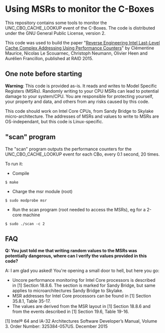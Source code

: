 # Using MSRs to monitor the C-Boxes

This repository contains some tools to monitor the UNC_CBO_CACHE_LOOKUP event of the C-Boxes. 
The code is distributed under the GNU General Public License, version 2.

This code was used to build the paper "[Reverse Engineering Intel Last-Level Cache Complex Addressing Using Performance Counters](http://s3.eurecom.fr/docs/raid15_maurice.pdf)" by Clémentine Maurice, Nicolas Le Scouarnec, Christoph Neumann, Olivier Heen and Aurélien Francillon, published at RAID 2015.



## One note before starting

**Warning**: This code is provided as-is. It reads and writes to Model Specific Registers (MSRs). Randomly writing to your CPU MSRs can lead to potential damage to your system/CPU. You are responsible for protecting yourself, your property and data, and others from any risks caused by this code. 

This code should work on Intel Core CPUs, from Sandy Bridge to Skylake micro-architecture. The addresses of MSRs and values to write to MSRs are OS-independant, but this code is Linux-specific.



## "scan" program

The "scan" program outputs the performance counters for the UNC_CBO_CACHE_LOOKUP event for each CBo, every 0.1 second, 20 times.

To run it:

- Compile

```
$ make
```

- Charge the msr module (root)

```
$ sudo modprobe msr
```

- Run the scan program (root needed to access the MSRs), eg for a 2-core machine

```
$ sudo ./scan -c 2
```



## FAQ

**Q: You just told me that writing random values to the MSRs was potentially dangerous, where can I verify the values provided in this code?**

A: I am glad you asked! You're opening a small door to hell, but here you go:

- Uncore performance monitoring for Intel Core processors is described in [1] Section 18.8.6. The section is marked for Sandy Bridge, but same applies to microarchitectures Sandy Bridge to Skylake.
- MSR addresses for Intel Core processors can be found in [1] Section 35.8.1, Table 35-17.
- The values are derived from the MSR layout in [1] Section 18.8.6 and from the events described in [1] Section 19.6, Table 19-16.



[1] Intel® 64 and IA-32 Architectures Software Developer’s Manual, Volume 3. Order Number: 325384-057US. December 2015




